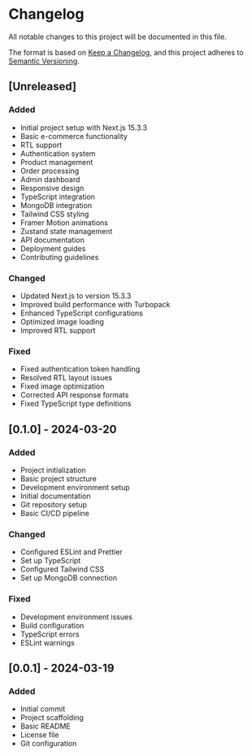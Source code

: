 # Changelog

All notable changes to this project will be documented in this file.

The format is based on [Keep a Changelog](https://keepachangelog.com/en/1.0.0/),
and this project adheres to [Semantic Versioning](https://semver.org/spec/v2.0.0.html).

## [Unreleased]

### Added
- Initial project setup with Next.js 15.3.3
- Basic e-commerce functionality
- RTL support
- Authentication system
- Product management
- Order processing
- Admin dashboard
- Responsive design
- TypeScript integration
- MongoDB integration
- Tailwind CSS styling
- Framer Motion animations
- Zustand state management
- API documentation
- Deployment guides
- Contributing guidelines

### Changed
- Updated Next.js to version 15.3.3
- Improved build performance with Turbopack
- Enhanced TypeScript configurations
- Optimized image loading
- Improved RTL support

### Fixed
- Fixed authentication token handling
- Resolved RTL layout issues
- Fixed image optimization
- Corrected API response formats
- Fixed TypeScript type definitions

## [0.1.0] - 2024-03-20

### Added
- Project initialization
- Basic project structure
- Development environment setup
- Initial documentation
- Git repository setup
- Basic CI/CD pipeline

### Changed
- Configured ESLint and Prettier
- Set up TypeScript
- Configured Tailwind CSS
- Set up MongoDB connection

### Fixed
- Development environment issues
- Build configuration
- TypeScript errors
- ESLint warnings

## [0.0.1] - 2024-03-19

### Added
- Initial commit
- Project scaffolding
- Basic README
- License file
- Git configuration 